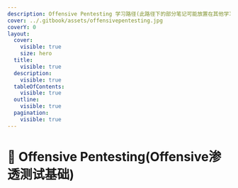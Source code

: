 ```yaml
---
description: Offensive Pentesting 学习路径(此路径下的部分笔记可能放置在其他学习路径下)
cover: ../.gitbook/assets/offensivepentesting.jpg
coverY: 0
layout:
  cover:
    visible: true
    size: hero
  title:
    visible: true
  description:
    visible: true
  tableOfContents:
    visible: true
  outline:
    visible: true
  pagination:
    visible: true
---
```


# 🎯 Offensive Pentesting(Offensive渗透测试基础)

